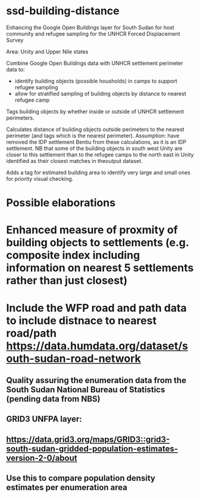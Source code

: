 # ssd-building-distance
Enhancing the Google Open Buildings layer for South Sudan for host community and refugee sampling for the UNHCR Forced Displacement Survey

Area: Unity and Upper Nile states

Combine Google Open Buildings data with UNHCR settlement perimeter data to:
- identify building objects (possible housholds) in camps to support refugee sampling
- allow for stratified sampling of building objects by distance to nearest refugee camp

Tags building objects by whether inside or outside of UNHCR settlement perimeters.

Calculates distance of building objects outside perimeters to the nearest perimeter (and tags which is the nearest perimeter).
Assumption: have removed the IDP settlement Bentiu from these calculations, as it is an IDP settlement. NB that some of the building objects in south west Unity are closer to this settlement than to the refugee camps to the north east in Unity identified as their closest matches in theoutput dataset.

Adds a tag for estimated building area to identify very large and small ones for priority visual checking.

# Possible elaborations
# Enhanced measure of proxmity of building objects to settlements (e.g. composite index including information on nearest 5 settlements rather than just closest)
# Include the WFP road and path data to include distnace to nearest road/path https://data.humdata.org/dataset/south-sudan-road-network

## Quality assuring the enumeration data from the South Sudan National Bureau of Statistics (pending data from NBS)
## GRID3 UNFPA layer:
## https://data.grid3.org/maps/GRID3::grid3-south-sudan-gridded-population-estimates-version-2-0/about
## Use this to compare population density estimates per enumeration area
